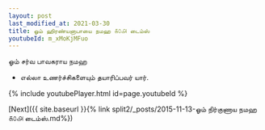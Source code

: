 ```yaml
---
layout: post
last_modified_at: 2021-03-30
title: ஓம் ஹிரண்யனாபாயை நமஹ ௧௦௮ டைம்ஸ்
youtubeId: m_xMoKjMFuo
---
```

 
 
 ஓம் சர்வ பாவகராய நமஹ  
 
 -  எல்லா உணர்ச்சிகளையும் தயாரிப்பவர் யார். 
 
  
 
  
 
 
 
 
 
 


{% include youtubePlayer.html id=page.youtubeId %}
 
[Next]({{ site.baseurl }}{% link  split2/_posts/2015-11-13-ஓம் நிர்குணாய நமஹ ௧௦௮ டைம்ஸ்.md%})
 
